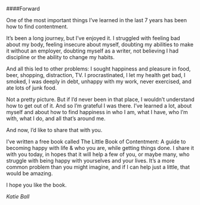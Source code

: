 ####Forward

One of the most important things I’ve learned in the last 7 years has been how to find contentment.

It’s been a long journey, but I’ve enjoyed it. I struggled with feeling bad about my body, feeling insecure about myself, doubting my abilities to make it without an employer, doubting myself as a writer, not believing I had discipline or the ability to change my habits.

And all this led to other problems: I sought happiness and pleasure in food, beer, shopping, distraction, TV. I procrastinated, I let my health get bad, I smoked, I was deeply in debt, unhappy with my work, never exercised, and ate lots of junk food.

Not a pretty picture. But if I’d never been in that place, I wouldn’t understand how to get out of it. And so I’m grateful I was there. I’ve learned a lot, about myself and about how to find happiness in who I am, what I have, who I’m with, what I do, and all that’s around me.

And now, I’d like to share that with you.

I’ve written a free book called The Little Book of Contentment: A guide to becoming happy with life & who you are, while getting things done. I share it with you today, in hopes that it will help a few of you, or maybe many, who struggle with being happy with yourselves and your lives. It’s a more common problem than you might imagine, and if I can help just a little, that would be amazing.

I hope you like the book.

*Katie Ball*
